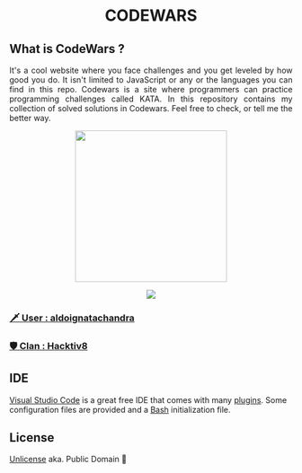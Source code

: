 <h1 align="center">CODEWARS</h1>

## What is CodeWars ?
<p align="justify">
It's a cool website where you face challenges and you get leveled by how good
you do. It isn't limited to JavaScript or any or the languages you can find in
this repo. Codewars is a site where programmers can practice programming challenges called KATA. In this repository contains my collection of solved solutions in Codewars. Feel free to check, or tell me the better way.
</p>

<p align="center">
    <img height="270" src="https://miro.medium.com/max/1050/1*a9L7ZZhi8hIAJmWXmSaPXw.png">
</p>

<p align="center">
    <img src="https://www.codewars.com/users/aldoignatachandra/badges/large">
</p>

### [ 🗡 User : aldoignatachandra ](https://www.codewars.com/users/aldoignatachandra)

### [ 🛡 Clan : Hacktiv8 ](https://www.codewars.com/users/aldoignatachandra)

## IDE
[Visual Studio Code](https://code.visualstudio.com) is a great free IDE that comes with many [plugins](https://marketplace.visualstudio.com/vscode). Some configuration files are provided and a [Bash](https://www.gnu.org/software/bash/) initialization file.

## License
[Unlicense](http://unlicense.org) aka. Public Domain &#x1F918;
